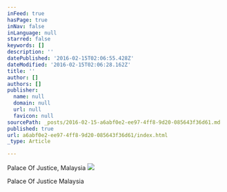```yaml
---
inFeed: true
hasPage: true
inNav: false
inLanguage: null
starred: false
keywords: []
description: ''
datePublished: '2016-02-15T02:06:55.428Z'
dateModified: '2016-02-15T02:06:28.162Z'
title: ''
author: []
authors: []
publisher:
  name: null
  domain: null
  url: null
  favicon: null
sourcePath: _posts/2016-02-15-a6abf0e2-ee97-4ff8-9d20-085643f36d61.md
published: true
url: a6abf0e2-ee97-4ff8-9d20-085643f36d61/index.html
_type: Article

---
```

Palace Of Justice, Malaysia
![](https://the-grid-user-content.s3-us-west-2.amazonaws.com/b3f6b6e9-6592-4418-bcec-476c8ab1e30d.png)

Palace Of Justice Malaysia
